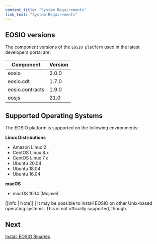 ```yaml
---
content_title: "System Requirements"
link_text: "System Requirements"
---
```



## EOSIO versions

The component versions of the `EOSIO platform` used in the latest developers portal are:

| Component | Version |
| ------ | ------ |
| eosio | 2.0.0 |
| eosio.cdt | 1.7.0 |
| eosio.contracts | 1.9.0 |
| eosjs | 21.0 |


## Supported Operating Systems

The EOSIO platform is supported on the following environments:

**Linux Distributions**
* Amazon Linux 2
* CentOS Linux 8.x
* CentOS Linux 7.x
* Ubuntu 20.04
* Ubuntu 18.04
* Ubuntu 16.04

**macOS**
* macOS 10.14 (Mojave)

[[info | Note]]
| It may be possible to install EOSIO on other Unix-based operating systems. This is not officially supported, though.

## Next
[Install EOSIO Binaries](10_installing-eosio-binaries.md)
